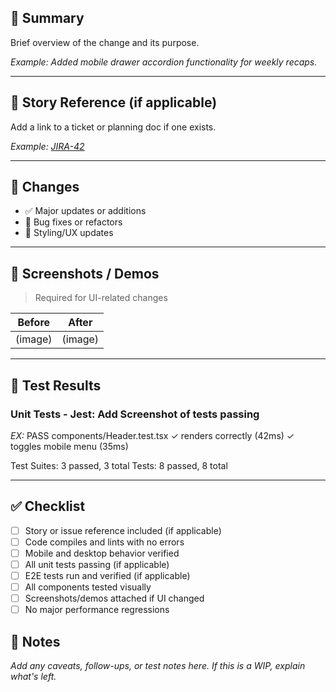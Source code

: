 ## 📝 Summary

Brief overview of the change and its purpose.

_Example: Added mobile drawer accordion functionality for weekly recaps._

---

## 🔗 Story Reference (if applicable)

Add a link to a ticket or planning doc if one exists.

_Example: [JIRA-42](https://your-jira-instance.atlassian.net/browse/JIRA-42)_

---

## 🔧 Changes

- ✅ Major updates or additions
- 🐛 Bug fixes or refactors
- 🎨 Styling/UX updates

---

## 📸 Screenshots / Demos

> Required for UI-related changes

| Before | After |
|--------|-------|
| (image)  | (image) |

---

## 🧪 Test Results

### Unit Tests - Jest: Add Screenshot of tests passing

_EX:_
PASS  components/Header.test.tsx
✓ renders correctly (42ms)
✓ toggles mobile menu (35ms)

Test Suites: 3 passed, 3 total
Tests:       8 passed, 8 total

---

## ✅ Checklist

- [ ] Story or issue reference included (if applicable)
- [ ] Code compiles and lints with no errors
- [ ] Mobile and desktop behavior verified
- [ ] All unit tests passing (if applicable)
- [ ] E2E tests run and verified (if applicable)
- [ ] All components tested visually
- [ ] Screenshots/demos attached if UI changed
- [ ] No major performance regressions

## 🧪 Notes

_Add any caveats, follow-ups, or test notes here. If this is a WIP, explain what's left._
